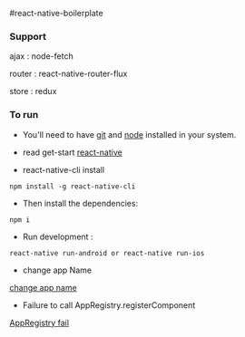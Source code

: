 #react-native-boilerplate

### Support

ajax : node-fetch

router : react-native-router-flux

store : redux

### To run

* You'll need to have [git](https://git-scm.com/) and [node](https://nodejs.org/en/) installed in your system.

* read get-start [react-native](https://facebook.github.io/react-native/docs/getting-started.html)

* react-native-cli install

```
npm install -g react-native-cli
```

* Then install the dependencies:

```
npm i
```

* Run development :

```
react-native run-android or react-native run-ios
```

* change app Name 

[change app name](http://stackoverflow.com/questions/32830046/renaming-a-react-native-project)

* Failure to call AppRegistry.registerComponent

[AppRegistry fail](http://stackoverflow.com/questions/35449248/failure-to-call-appregistry-registercomponent)
